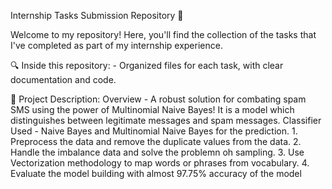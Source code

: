 Internship Tasks Submission Repository 📁

Welcome to my repository! Here, you'll find the collection of the tasks that I've completed as part of my internship experience.

🔍 Inside this repository: - Organized files for each task, with clear documentation and code.

📁 Project Description:
Overview - A robust solution for combating spam SMS using the power of Multinomial Naive Bayes!
          It is a model which distinguishes between legitimate messages and spam messages.
          Classifier Used - Naive Bayes and Multinomial Naive Bayes for the prediction.
          1. Preprocess the data and remove the duplicate values from the data.
          2. Handle the imbalance data and solve the problemn oh sampling.
          3. Use Vectorization methodology to map words or phrases from vocabulary.
          4. Evaluate the model building with almost 97.75% accuracy of the model 

